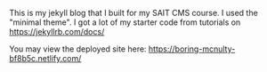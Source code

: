 This is my jekyll blog that I built for my SAIT CMS course. 
I used the "minimal theme". I got a lot of my starter code from tutorials on https://jekyllrb.com/docs/

You may view the deployed site here: https://boring-mcnulty-bf8b5c.netlify.com/
